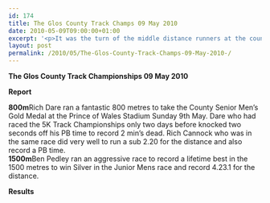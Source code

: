 ```yaml
---
id: 174
title: The Glos County Track Champs 09 May 2010
date: 2010-05-09T09:00:00+01:00
excerpt: '<p>It was the turn of the middle distance runners at the county track championships today. They produced some outstanding performances in both the 800m and 1500m. Great efforts, keep it up!, Brendan Ward (Club Chairman) County Champs 09 May 2010 Photos Report Results</p>'
layout: post
permalink: /2010/05/The-Glos-County-Track-Champs-09-May-2010-/
---
```

**The Glos County Track Championships 09 May 2010** </p> 

**Report**

**800m**Rich Dare ran a fantastic 800 metres to take the County Senior Men&#8217;s Gold Medal at the Prince of Wales Stadium Sunday 9th May. Dare who had raced the 5K Track Championships only two days before knocked two seconds off his PB time to record 2 min&#8217;s dead. Rich Cannock who was in the same race did very well to run a sub 2.20 for the distance and also record a PB time.  
**1500m**Ben Pedley ran an aggressive race to record a lifetime best in the 1500 metres to win Silver in the Junior Mens race and record 4.23.1 for the distance.

<a name="Report"></a>**Results**</p> 

<map name="100109w.jpg">
  <area shape="RECT" coords="677,27,696,48" alt="Race Winner" />
  
  <area shape="RECT" coords="379,28,393,45" alt="Sarah Greef" />
  
  <area shape="RECT" coords="354,28,368,46" alt="Rachel Vines" />
  
  <area shape="RECT" coords="303,28,318,46" alt="Anna Maughan" />
  
  <area shape="RECT" coords="206,28,220,46" alt="Dawn Addinall" />
  
  <area shape="RECT" coords="86,28,103,46" alt="Alex Evans" />
</map>

<map name="100109m.jpg">
  <area shape="RECT" coords="63,31,76,45" alt="Clive Scott" />
  
  <area shape="RECT" coords="112,32,121,44" alt="Paul Davies" />
  
  <area shape="RECT" coords="118,32,129,43" alt="Paul Stonuary" />
  
  <area shape="RECT" coords="223,29,236,47" alt="James Gibbs" />
  
  <area shape="RECT" coords="255,29,264,42" alt="David Smeath" />
  
  <area shape="RECT" coords="263,28,272,43" alt="Chris Hale" />
  
  <area shape="RECT" coords="275,31,288,45" alt="Rob Shute" />
  
  <area shape="RECT" coords="308,31,321,45" alt="Billy Bradshaw" />
  
  <area shape="RECT" coords="582,29,594,46" alt="Will Ferguson" />
  
  <area shape="RECT" coords="680,30,694,45" alt="Race Winner" />
</map>